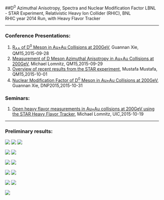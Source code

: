 ##D<sup>0</sup> Azimuthal Anisotropy, Spectra and Nuclear Modification Factor
LBNL - STAR Experiment, Relativistic Heavy Ion Collider (RHIC), BNL  
RHIC year 2014 Run, with Heavy Flavor Tracker
  
- - -
### Conference Presentations:  
1. [R<sub>AA</sub> of D<sup>0</sup> Meson in Au+Au Collisions at 200GeV](https://indico.cern.ch/event/355454/session/15/contribution/523/attachments/1160788/1671215/GuannanX_DMesonQM15_V0.11.pdf), Guannan Xie, QM15,2015-09-28  
2. [Measurement of D Meson Azimuthal Anisotropy in Au+Au Collisions at 200GeV](https://indico.cern.ch/event/355454/session/23/contribution/493/attachments/1161448/1672365/QM15DMesonv2.pdf), Michael Lomnitz, QM15,2015-09-29  
3. [Overview of recent results from the STAR experiment](https://indico.cern.ch/event/355454/session/45/contribution/60/attachments/1162854/1678473/2015-10-01-QM15-STAR-Overview-v5.pdf), Mustafa Mustafa, QM15,2015-10-01  
4. [Nuclear Modification Factor of D<sup>0</sup> Meson in Au+Au Collisions at 200GeV](https://drupal.star.bnl.gov/STAR/system/files/GuannanX_DMesonDNP_v2.pdf), Guannan Xie, DNP2015,2015-10-31  

### Seminars:
1. [Open heavy flavor measurements in Au+Au collisions at 200GeV using the STAR Heavy Flavor Tracker](https://drupal.star.bnl.gov/STAR/system/files/UICSeminar.pdf), Michael Lomnitz, UIC,2015-10-19  

- - -
### Preliminary results:
![](plots/R_AA/STAR_RAA.png)
![](plots/R_AA/run14_10_piRAA.png)
![](plots/R_AA/Raa_ALICE.png)

![](plots/v_2/D0_v2.png)
![](plots/v_2/D0_KS_v2.png)

![](plots/R_AA/D0_tamu.png)
![](plots/v_2/v2_TAMU_diff.png)

![](plots/R_AA/D0_tamu_suba.png)
![](plots/v_2/v2_TAMU_Suba_Duke.png)

![](plots/R_AA/D0_tamu_suba_duke.png)
![](plots/v_2/v2_TAMU_Sub.png)

![](plots/D_HQ_1_with_shade.png)
